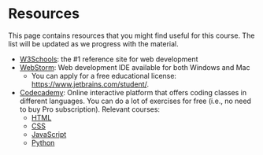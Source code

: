 Resources
=========

This page contains resources that you might find useful for this course. The list will be updated as we progress with the material.

  * [W3Schools](https://www.w3schools.com/): the #1 reference site for web development
  * [WebStorm](https://www.jetbrains.com/webstorm/): Web development IDE available for both Windows and Mac
    - You can apply for a free educational license: https://www.jetbrains.com/student/.
  * [Codecademy](codecademy.com): Online interactive platform that offers coding classes in different languages. You can do a lot of exercises for free (i.e., no need to buy Pro subscription). Relevant courses:
    - [HTML](https://www.codecademy.com/learn/learn-html)
    - [CSS](https://www.codecademy.com/learn/learn-css)
    - [JavaScript](https://www.codecademy.com/learn/introduction-to-javascript)
    - [Python](https://www.codecademy.com/learn/learn-python)
